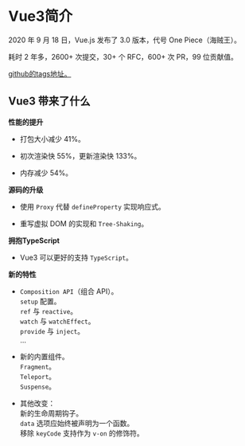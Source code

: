 # Vue3简介

2020 年 9 月 18 日，Vue.js 发布了 3.0 版本，代号 One Piece（海贼王）。

耗时 2 年多，2600+ 次提交，30+ 个 RFC，600+ 次 PR，99 位贡献值。

[github的tags地址。](https://github.com/vuejs/vue-next/releases/tag/v3.0.0)

## Vue3 带来了什么

**性能的提升**

- 打包大小减少 41%。

- 初次渲染快 55%，更新渲染快 133%。

- 内存减少 54%。

**源码的升级**

- 使用 `Proxy` 代替 `defineProperty` 实现响应式。

- 重写虚拟 DOM 的实现和 `Tree-Shaking`。

**拥抱TypeScript**

- Vue3 可以更好的支持 `TypeScript`。

**新的特性**

- `Composition API`（组合 API）。  
`setup` 配置。  
`ref` 与 `reactive`。  
`watch` 与 `watchEffect`。  
`provide` 与 `inject`。  
...

- 新的内置组件。  
`Fragment`。  
`Teleport`。  
`Suspense`。

- 其他改变：  
新的生命周期钩子。  
`data` 选项应始终被声明为一个函数。  
移除 `keyCode` 支持作为 `v-on` 的修饰符。
